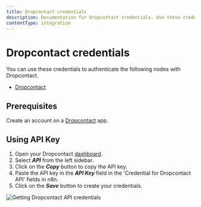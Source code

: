```yaml
---
title: Dropcontact credentials
description: Documentation for Dropcontact credentials. Use these credentials to authenticate Dropcontact in n8n, a workflow automation platform.
contentType: integration
---
```


# Dropcontact credentials

You can use these credentials to authenticate the following nodes with Dropcontact.

- [Dropcontact](/integrations/builtin/app-nodes/n8n-nodes-base.dropcontact/)

## Prerequisites

Create an account on a [Dropcontact](https://www.dropcontact.com/) app.

## Using API Key

1. Open your Dropcontact [dashboard](https://app.dropcontact.io/app/).
2. Select ***API*** from the left sidebar. 
3. Click on the ***Copy*** button to copy the API key.
4. Paste the API key in the ***API Key*** field in the 'Credential for Dropcontact API' fields in n8n.
5. Click on the ***Save*** button to create your credentials.

![Getting Dropcontact API credentials](/_images/integrations/builtin/credentials/dropcontact/apikeydropcontact.png)

